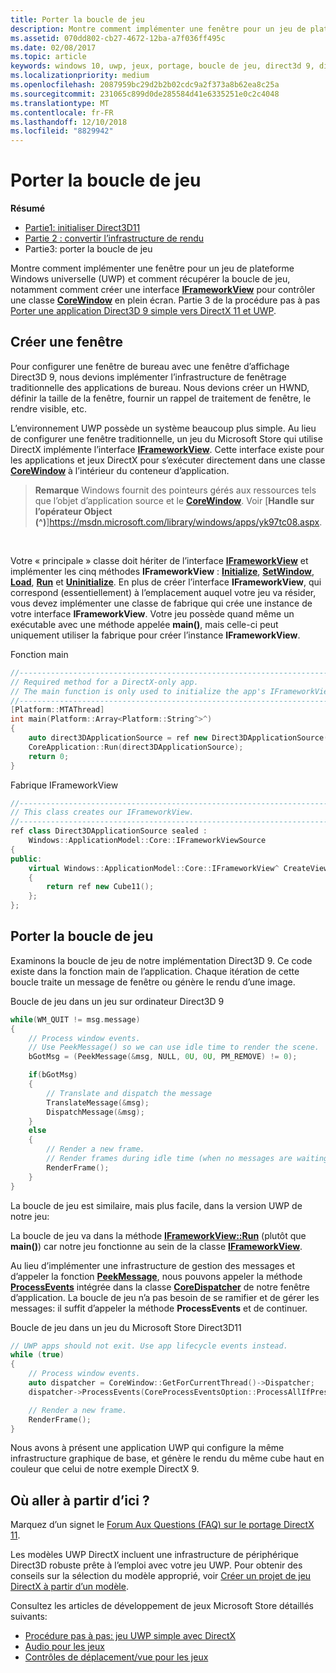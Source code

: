 ```yaml
---
title: Porter la boucle de jeu
description: Montre comment implémenter une fenêtre pour un jeu de plateforme Windows universelle (UWP) et comment récupérer la boucle de jeu, notamment comment créer une interface IFrameworkView pour contrôler une classe CoreWindow en plein écran.
ms.assetid: 070dd802-cb27-4672-12ba-a7f036ff495c
ms.date: 02/08/2017
ms.topic: article
keywords: windows 10, uwp, jeux, portage, boucle de jeu, direct3d 9, directx 11
ms.localizationpriority: medium
ms.openlocfilehash: 2087959bc29d2b2b02cdc9a2f373a8b62ea8c25a
ms.sourcegitcommit: 231065c899d0de285584d41e6335251e0c2c4048
ms.translationtype: MT
ms.contentlocale: fr-FR
ms.lasthandoff: 12/10/2018
ms.locfileid: "8829942"
---
```

# <a name="port-the-game-loop"></a>Porter la boucle de jeu



**Résumé**

-   [Partie1: initialiser Direct3D11](simple-port-from-direct3d-9-to-11-1-part-1--initializing-direct3d.md)
-   [Partie 2 : convertir l’infrastructure de rendu](simple-port-from-direct3d-9-to-11-1-part-2--rendering.md)
-   Partie3: porter la boucle de jeu


Montre comment implémenter une fenêtre pour un jeu de plateforme Windows universelle (UWP) et comment récupérer la boucle de jeu, notamment comment créer une interface [**IFrameworkView**](https://msdn.microsoft.com/library/windows/apps/hh700478) pour contrôler une classe [**CoreWindow**](https://msdn.microsoft.com/library/windows/apps/br208225) en plein écran. Partie 3 de la procédure pas à pas [Porter une application Direct3D 9 simple vers DirectX 11 et UWP](walkthrough--simple-port-from-direct3d-9-to-11-1.md).

## <a name="create-a-window"></a>Créer une fenêtre


Pour configurer une fenêtre de bureau avec une fenêtre d’affichage Direct3D 9, nous devions implémenter l’infrastructure de fenêtrage traditionnelle des applications de bureau. Nous devions créer un HWND, définir la taille de la fenêtre, fournir un rappel de traitement de fenêtre, le rendre visible, etc.

L’environnement UWP possède un système beaucoup plus simple. Au lieu de configurer une fenêtre traditionnelle, un jeu du Microsoft Store qui utilise DirectX implémente l’interface [**IFrameworkView**](https://msdn.microsoft.com/library/windows/apps/hh700478). Cette interface existe pour les applications et jeux DirectX pour s’exécuter directement dans une classe [**CoreWindow**](https://msdn.microsoft.com/library/windows/apps/br208225) à l’intérieur du conteneur d’application.

> **Remarque**  Windows fournit des pointeurs gérés aux ressources tels que l’objet d’application source et le [**CoreWindow**](https://msdn.microsoft.com/library/windows/apps/br208225). Voir [**Handle sur l’opérateur Object (^)**]https://msdn.microsoft.com/library/windows/apps/yk97tc08.aspx.

 

Votre « principale » classe doit hériter de l’interface [**IFrameworkView**](https://msdn.microsoft.com/library/windows/apps/hh700478) et implémenter les cinq méthodes **IFrameworkView** : [**Initialize**](https://msdn.microsoft.com/library/windows/apps/hh700495), [**SetWindow**](https://msdn.microsoft.com/library/windows/apps/hh700509), [**Load**](https://msdn.microsoft.com/library/windows/apps/hh700501), [**Run**](https://msdn.microsoft.com/library/windows/apps/hh700505) et [**Uninitialize**](https://msdn.microsoft.com/library/windows/apps/hh700523). En plus de créer l’interface **IFrameworkView**, qui correspond (essentiellement) à l’emplacement auquel votre jeu va résider, vous devez implémenter une classe de fabrique qui crée une instance de votre interface **IFrameworkView**. Votre jeu possède quand même un exécutable avec une méthode appelée **main()**, mais celle-ci peut uniquement utiliser la fabrique pour créer l’instance **IFrameworkView**.

Fonction main

```cpp
//-----------------------------------------------------------------------------
// Required method for a DirectX-only app.
// The main function is only used to initialize the app's IFrameworkView class.
//-----------------------------------------------------------------------------
[Platform::MTAThread]
int main(Platform::Array<Platform::String^>^)
{
    auto direct3DApplicationSource = ref new Direct3DApplicationSource();
    CoreApplication::Run(direct3DApplicationSource);
    return 0;
}
```

Fabrique IFrameworkView

```cpp
//-----------------------------------------------------------------------------
// This class creates our IFrameworkView.
//-----------------------------------------------------------------------------
ref class Direct3DApplicationSource sealed : 
    Windows::ApplicationModel::Core::IFrameworkViewSource
{
public:
    virtual Windows::ApplicationModel::Core::IFrameworkView^ CreateView()
    {
        return ref new Cube11();
    };
};
```

## <a name="port-the-game-loop"></a>Porter la boucle de jeu


Examinons la boucle de jeu de notre implémentation Direct3D 9. Ce code existe dans la fonction main de l’application. Chaque itération de cette boucle traite un message de fenêtre ou génère le rendu d’une image.

Boucle de jeu dans un jeu sur ordinateur Direct3D 9

```cpp
while(WM_QUIT != msg.message)
{
    // Process window events.
    // Use PeekMessage() so we can use idle time to render the scene. 
    bGotMsg = (PeekMessage(&msg, NULL, 0U, 0U, PM_REMOVE) != 0);

    if(bGotMsg)
    {
        // Translate and dispatch the message
        TranslateMessage(&msg);
        DispatchMessage(&msg);
    }
    else
    {
        // Render a new frame.
        // Render frames during idle time (when no messages are waiting).
        RenderFrame();
    }
}
```

La boucle de jeu est similaire, mais plus facile, dans la version UWP de notre jeu:

La boucle de jeu va dans la méthode [**IFrameworkView::Run**](https://msdn.microsoft.com/library/windows/apps/hh700505) (plutôt que **main()**) car notre jeu fonctionne au sein de la classe [**IFrameworkView**](https://msdn.microsoft.com/library/windows/apps/hh700478).

Au lieu d’implémenter une infrastructure de gestion des messages et d’appeler la fonction [**PeekMessage**](https://msdn.microsoft.com/library/windows/desktop/ms644943), nous pouvons appeler la méthode [**ProcessEvents**](https://msdn.microsoft.com/library/windows/apps/br208215) intégrée dans la classe [**CoreDispatcher**](https://msdn.microsoft.com/library/windows/apps/br208211) de notre fenêtre d’application. La boucle de jeu n’a pas besoin de se ramifier et de gérer les messages: il suffit d’appeler la méthode **ProcessEvents** et de continuer.

Boucle de jeu dans un jeu du Microsoft Store Direct3D11

```cpp
// UWP apps should not exit. Use app lifecycle events instead.
while (true)
{
    // Process window events.
    auto dispatcher = CoreWindow::GetForCurrentThread()->Dispatcher;
    dispatcher->ProcessEvents(CoreProcessEventsOption::ProcessAllIfPresent);

    // Render a new frame.
    RenderFrame();
}
```

Nous avons à présent une application UWP qui configure la même infrastructure graphique de base, et génère le rendu du même cube haut en couleur que celui de notre exemple DirectX 9.

## <a name="where-do-i-go-from-here"></a>Où aller à partir d’ici ?


Marquez d’un signet le [Forum Aux Questions (FAQ) sur le portage DirectX 11](directx-porting-faq.md).

Les modèles UWP DirectX incluent une infrastructure de périphérique Direct3D robuste prête à l’emploi avec votre jeu UWP. Pour obtenir des conseils sur la sélection du modèle approprié, voir [Créer un projet de jeu DirectX à partir d’un modèle](user-interface.md).

Consultez les articles de développement de jeux Microsoft Store détaillés suivants:

-   [Procédure pas à pas: jeu UWP simple avec DirectX](tutorial--create-your-first-uwp-directx-game.md)
-   [Audio pour les jeux](working-with-audio-in-your-directx-game.md)
-   [Contrôles de déplacement/vue pour les jeux](tutorial--adding-move-look-controls-to-your-directx-game.md)

 

 




